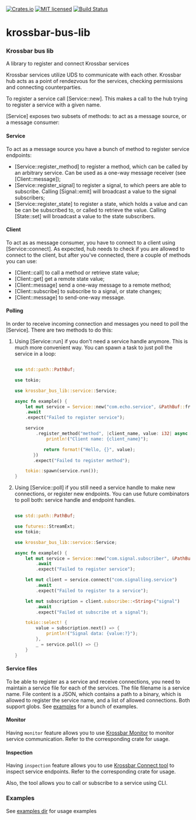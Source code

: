 [![Crates.io][crates-badge]][crates-url]
[![MIT licensed][mit-badge]][mit-url]
[![Build Status][actions-badge]][actions-url]

[crates-badge]: https://img.shields.io/crates/v/krossbar-bus-lib.svg
[crates-url]: https://crates.io/crates/krossbar-bus-lib
[mit-badge]: https://img.shields.io/badge/license-MIT-blue.svg
[mit-url]: https://github.com/krossbar-platform/krossbar-bus/blob/main/LICENSE
[actions-badge]: https://github.com/krossbar-platform/krossbar-bus/actions/workflows/ci.yml/badge.svg
[actions-url]: https://github.com/krossbar-platform/krossbar-bus/actions/workflows/ci.yml

# krossbar-bus-lib

### Krossbar bus lib

A library to register and connect Krossbar services

Krossbar services utilize UDS to communicate with each other.
Krossbar hub acts as a point of rendezvous for the services, checking permissions and connecting counterparties.


To register a service call [Service::new]. This makes a call to the hub trying to register a service with a given name.

[Service] exposes two subsets of methods: to act as a message source, or a message consumer:

#### Service
To act as a message source you have a bunch of method to register service endpoints:
- [Service::register_method] to register a method, which can be called by an arbitrary service. Can be used as a one-way message receiver (see [Client::message]);
- [Service::register_signal] to register a signal, to which peers are able to subscribe. Calling [Signal::emit] will broadcast a value to the signal subscribers;
- [Service::register_state] to register a state, which holds a value and can be can be subscribed to, or called to retrieve the value. Calling [State::set] will broadcast a value to the state subscribers.

#### Client
To act as as message consumer, you have to connect to a client using [Service::connect]. As expected, hub needs to check if you are allowed to connect to the client, but after you've connected, there a couple of methods you can use:
- [Client::call] to call a method or retrieve state value;
- [Client::get] get a remote state value;
- [Client::message] send a one-way message to a remote method;
- [Client::subscribe] to subscribe to a signal, or state changes;
- [Client::message] to send-one-way message.

#### Polling
In order to receive incoming connection and messages you need to poll the [Service]. There are two methods to do this:

1. Using [Service::run] if you don't need a service handle anymore. This is much more convenient way. You can spawn a task to just poll the service in a loop:

    ```rust

    use std::path::PathBuf;

    use tokio;

    use krossbar_bus_lib::service::Service;

    async fn example() {
        let mut service = Service::new("com.echo.service", &PathBuf::from("/var/run/krossbar.hub.socket"))
        .await
        .expect("Failed to register service");

        service
            .register_method("method", |client_name, value: i32| async move {
                println!("Client name: {client_name}");

               return format!("Hello, {}", value);
           })
           .expect("Failed to register method");

        tokio::spawn(service.run());
    }
    ```

2. Using [Service::poll] if you still need a service handle to make new connections, or register new endpoints.
    You can use future combinators to poll both: service handle and endpoint handles.

    ```rust

    use std::path::PathBuf;

    use futures::StreamExt;
    use tokio;

    use krossbar_bus_lib::service::Service;

    async fn example() {
        let mut service = Service::new("com.signal.subscriber", &PathBuf::from("/var/run/krossbar.hub.socket"))
            .await
            .expect("Failed to register service");

        let mut client = service.connect("com.signalling.service")
            .await
            .expect("Failed to register to a service");

        let mut subscription = client.subscribe::<String>("signal")
            .await
            .expect("Failed ot subscribe ot a signal");

        tokio::select! {
            value = subscription.next() => {
                println!("Signal data: {value:?}");
            },
            _ = service.poll() => {}
        }
    }
    ```

#### Service files
To be able to register as a service and receive connections, you need to maintain a service file for each of the services.
The file filename is a service name. File content is a JSON, which contains a path to a binary, which is allowed to register the service name, and a list of allowed connections. Both support globs. See [examples](https://github.com/krossbar-platform/krossbar-bus/tree/main/krossbar-bus-lib/examples) for a bunch of examples.

#### Monitor
Having `monitor` feature allows you to use [Krossbar Monitor](https://github.com/krossbar-platform/krossbar-bus/tree/main/krossbar-bus-monitor) to monitor service communication. Refer to the corresponding crate for usage.

#### Inspection
Having `inspection` feature allows you to use [Krossbar Connect tool](https://github.com/krossbar-platform/krossbar-bus/tree/main/krossbar-bus-connect) to inspect service endpoints. Refer to the corresponding crate for usage.

Also, the tool allows you to call or subscribe to a service using CLI.

### Examples
See [examples dir](https://github.com/krossbar-platform/krossbar-bus/tree/main/krossbar-bus-lib/examples) for usage examples


